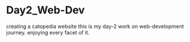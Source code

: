 # Day2_Web-Dev
creating a catopedia website
this is my day-2 work on web-development journey.
enjoying every facet of it.
